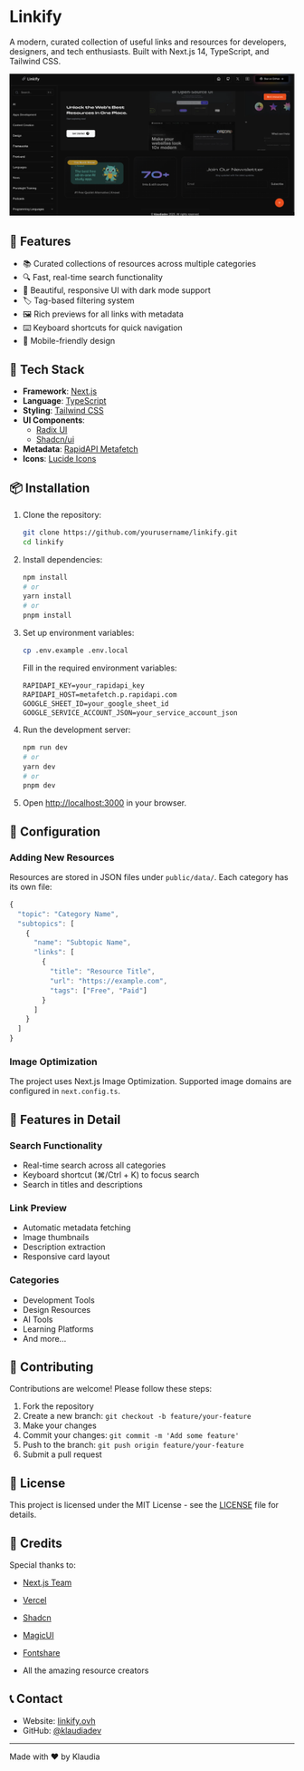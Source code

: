 # Linkify

A modern, curated collection of useful links and resources for developers, designers, and tech enthusiasts. Built with Next.js 14, TypeScript, and Tailwind CSS.

![Linkify Preview](public/linkify-img.png)

## 🌟 Features

- 📚 Curated collections of resources across multiple categories
- 🔍 Fast, real-time search functionality
- 🎨 Beautiful, responsive UI with dark mode support
- 🏷️ Tag-based filtering system
- 🖼️ Rich previews for all links with metadata
- ⌨️ Keyboard shortcuts for quick navigation
- 📱 Mobile-friendly design

## 🚀 Tech Stack

- **Framework**: [Next.js](https://nextjs.org/)
- **Language**: [TypeScript](https://www.typescriptlang.org/)
- **Styling**: [Tailwind CSS](https://tailwindcss.com/)
- **UI Components**: 
  - [Radix UI](https://www.radix-ui.com/)
  - [Shadcn/ui](https://ui.shadcn.com/)
- **Metadata**: [RapidAPI Metafetch](https://rapidapi.com/metafetch)
- **Icons**: [Lucide Icons](https://lucide.dev/)

## 📦 Installation

1. Clone the repository:
   ```bash
   git clone https://github.com/yourusername/linkify.git
   cd linkify
   ```

2. Install dependencies:
   ```bash
   npm install
   # or
   yarn install
   # or
   pnpm install
   ```

3. Set up environment variables:
   ```bash
   cp .env.example .env.local
   ```
   Fill in the required environment variables:
   ```env
   RAPIDAPI_KEY=your_rapidapi_key
   RAPIDAPI_HOST=metafetch.p.rapidapi.com
   GOOGLE_SHEET_ID=your_google_sheet_id
   GOOGLE_SERVICE_ACCOUNT_JSON=your_service_account_json
   ```

4. Run the development server:
   ```bash
   npm run dev
   # or
   yarn dev
   # or
   pnpm dev
   ```

5. Open [http://localhost:3000](http://localhost:3000) in your browser.

## 🔧 Configuration

### Adding New Resources

Resources are stored in JSON files under `public/data/`. Each category has its own file:

```typescript
{
  "topic": "Category Name",
  "subtopics": [
    {
      "name": "Subtopic Name",
      "links": [
        {
          "title": "Resource Title",
          "url": "https://example.com",
          "tags": ["Free", "Paid"]
        }
      ]
    }
  ]
}
```

### Image Optimization

The project uses Next.js Image Optimization. Supported image domains are configured in `next.config.ts`.

## 🌈 Features in Detail

### Search Functionality
- Real-time search across all categories
- Keyboard shortcut (⌘/Ctrl + K) to focus search
- Search in titles and descriptions

### Link Preview
- Automatic metadata fetching
- Image thumbnails
- Description extraction
- Responsive card layout

### Categories
- Development Tools
- Design Resources
- AI Tools
- Learning Platforms
- And more...

## 🤝 Contributing

Contributions are welcome! Please follow these steps:

1. Fork the repository
2. Create a new branch: `git checkout -b feature/your-feature`
3. Make your changes
4. Commit your changes: `git commit -m 'Add some feature'`
5. Push to the branch: `git push origin feature/your-feature`
6. Submit a pull request

## 📄 License

This project is licensed under the MIT License - see the [LICENSE](LICENSE) file for details.

## 🙏 Credits

Special thanks to:
- [Next.js Team](https://nextjs.org/)
- [Vercel](https://vercel.com/)
- [Shadcn](https://twitter.com/shadcn)
- [MagicUI](https://magicui.design/)
- [Fontshare](https://fontshare.com/)

- All the amazing resource creators

## 📞 Contact

- Website: [linkify.ovh](https://linkify.ovh)
- GitHub: [@klaudiadev](https://github.com/klaudiadev)

---

Made with ❤️ by Klaudia
